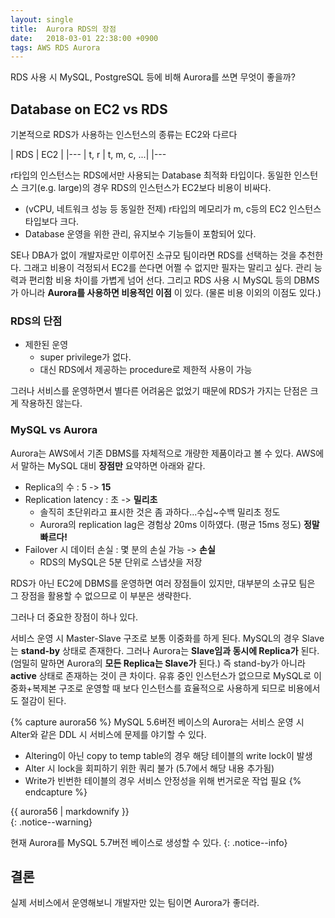 ```yaml
---
layout: single
title:  Aurora RDS의 장점
date:   2018-03-01 22:38:00 +0900
tags: AWS RDS Aurora
---
```


RDS 사용 시 MySQL, PostgreSQL 등에 비해 Aurora를 쓰면 무엇이 좋을까?

## Database on EC2 vs RDS

기본적으로 RDS가 사용하는 인스턴스의 종류는 EC2와 다르다

| RDS | EC2 |
|---
| t, r | t, m, c, ...|
|---

r타입의 인스턴스는 RDS에서만 사용되는 Database 최적화 타입이다.
동일한 인스턴스 크기(e.g. large)의 경우 RDS의 인스턴스가 EC2보다 비용이 비싸다.

- (vCPU, 네트워크 성능 등 동일한 전제) r타입의 메모리가 m, c등의 EC2 인스턴스 타입보다 크다.
- Database 운영을 위한 관리, 유지보수 기능들이 포함되어 있다.

SE나 DBA가 없이 개발자로만 이루어진 소규모 팀이라면 RDS를 선택하는 것을 추천한다.
그래고 비용이 걱정되서 EC2를 쓴다면 어쩔 수 없지만 필자는 말리고 싶다.
관리 능력과 편리함 비용 차이를 가볍게 넘어 선다.
그리고 RDS 사용 시 MySQL 등의 DBMS가 아니라 **Aurora를 사용하면 비용적인 이점** 이 있다. (물론 비용 이외의 이점도 있다.)

### RDS의 단점

- 제한된 운영
  - super privilege가 없다.
  - 대신 RDS에서 제공하는 procedure로 제한적 사용이 가능

그러나 서비스를 운영하면서 별다른 어려움은 없었기 때문에 RDS가 가지는 단점은 크게 작용하진 않는다.

### MySQL vs Aurora

Aurora는 AWS에서 기존 DBMS를 자체적으로 개량한 제품이라고 볼 수 있다.
AWS에서 말하는 MySQL 대비 **장점만** 요약하면 아래와 같다.

- Replica의 수 : 5 -> **15**
- Replication latency : 초 -> **밀리초**
  - 솔직히 초단위라고 표시한 것은 좀 과하다...수십~수백 밀리초 정도
  - Aurora의 replication lag은 경험상 20ms 이하였다. (평균 15ms 정도) **정말 빠르다!**
- Failover 시 데이터 손실 : 몇 분의 손실 가능 -> **손실**
  - RDS의 MySQL은 5분 단위로 스냅샷을 저장

RDS가 아닌 EC2에 DBMS를 운영하면 여러 장점들이 있지만, 대부분의 소규모 팀은 그 장점을 활용할 수 없으므로 이 부분은 생략한다.

그러나 더 중요한 장점이 하나 있다.

서비스 운영 시 Master-Slave 구조로 보통 이중화를 하게 된다. MySQL의 경우 Slave는 **stand-by** 상태로 존재한다.
그러나 Aurora는 **Slave임과 동시에 Replica가** 된다. (엄밀히 말하면 Aurora의 **모든 Replica는 Slave가** 된다.) 즉 stand-by가 아니라 **active** 상태로 존재하는 것이 큰 차이다.
유휴 중인 인스턴스가 없으므로 MySQL로 이중화+복제본 구조로 운영할 때 보다 인스턴스를 효율적으로 사용하게 되므로 비용에서도 절감이 된다.

{% capture aurora56 %}
MySQL 5.6버전 베이스의 Aurora는 서비스 운영 시 Alter와 같은 DDL 시 서비스에 문제를 야기할 수 있다.

- Altering이 아닌 copy to temp table의 경우 해당 테이블의 write lock이 발생
- Alter 시 lock을 회피하기 위한 쿼리 불가 (5.7에서 해당 내용 추가됨)
- Write가 빈번한 테이블의 경우 서비스 안정성을 위해 번거로운 작업 필요
{% endcapture %}
<div>{{ aurora56 | markdownify }}</div>
{: .notice--warning}

현재 Aurora를 MySQL 5.7버전 베이스로 생성할 수 있다.
{: .notice--info}

## 결론

실제 서비스에서 운영해보니 개발자만 있는 팀이면 Aurora가 좋더라.
